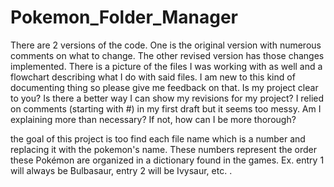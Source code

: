 # Pokemon_Folder_Manager
There are 2 versions of the code. One is the original version with numerous comments on what to change. The other revised
version has those changes implemented. There is a picture of the files I was working with as well and a flowchart describing what I do with said files. I am new to this kind of documenting thing so please give me feedback on that. Is my project clear to you? Is there a better way I can show my revisions for my project? I relied on comments (starting with #) in my first draft but it seems too messy. Am I explaining more than necessary? If not, how can I be more thorough?

the goal of this project is too find each file name which is a number and replacing it with the pokemon's name. These numbers represent the order these Pokémon are organized in a dictionary found in the games. Ex. entry 1 will always be Bulbasaur, entry 2 will be Ivysaur, etc. . 

